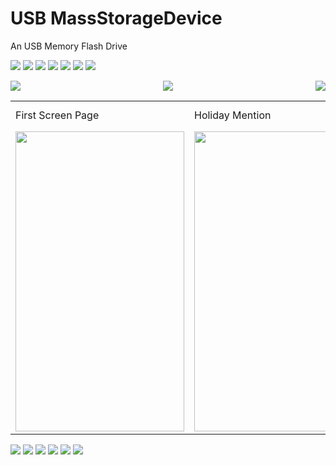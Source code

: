 # USB MassStorageDevice
 An USB Memory Flash Drive



<img src="https://github.com/Tonikiller10000/USB-MassStorageDevice/blob/main/USB_MassStorageDevice_Pictures/3DModel.png"/>
<img src="https://github.com/Tonikiller10000/USB-MassStorageDevice/blob/main/USB_MassStorageDevice_Pictures/3DModel1.png"/>

<img src="https://github.com/Tonikiller10000/USB-MassStorageDevice/blob/main/USB_MassStorageDevice_Pictures/cleaning1.jpg"/>
<img src="https://github.com/Tonikiller10000/USB-MassStorageDevice/blob/main/USB_MassStorageDevice_Pictures/cleaningD.jpg"/>

<img src="https://github.com/Tonikiller10000/USB-MassStorageDevice/blob/main/USB_MassStorageDevice_Pictures/computer1.jpg"/>
<img src="https://github.com/Tonikiller10000/USB-MassStorageDevice/blob/main/USB_MassStorageDevice_Pictures/JLC2.jpg"/>
<img src="https://github.com/Tonikiller10000/USB-MassStorageDevice/blob/main/USB_MassStorageDevice_Pictures/JLC2_3D.png"/>


<p align="center">
    <img src="https://github.com/Tonikiller10000/USB-MassStorageDevice/blob/main/USB_MassStorageDevice_Pictures/proiectareV1_1.png" align="left" />
    <img src="https://github.com/Tonikiller10000/USB-MassStorageDevice/blob/main/USB_MassStorageDevice_Pictures/proiectareV1_2.png" />
    <img src="https://github.com/Tonikiller10000/USB-MassStorageDevice/blob/main/USB_MassStorageDevice_Pictures/proiectareV1_3.png" align="right"/>
</p>



<table>
  <tr>
    <td>First Screen Page</td>
     <td>Holiday Mention</td>
     <td>Present day in purple and selected day in pink</td>
  </tr>
  <tr>
    <td><img src="https://github.com/Tonikiller10000/USB-MassStorageDevice/blob/main/USB_MassStorageDevice_Pictures/proiectareV1_1.png" width=270 height=480></td>
    <td><img src="https://github.com/Tonikiller10000/USB-MassStorageDevice/blob/main/USB_MassStorageDevice_Pictures/proiectareV1_1.png" width=270 height=480></td>
    <td><img src="https://github.com/Tonikiller10000/USB-MassStorageDevice/blob/main/USB_MassStorageDevice_Pictures/proiectareV1_1.png" width=270 height=480></td>
  </tr>
 </table>



<img src="https://github.com/Tonikiller10000/USB-MassStorageDevice/blob/main/USB_MassStorageDevice_Pictures/proiectareJLC2_2.png"/>
<img src="https://github.com/Tonikiller10000/USB-MassStorageDevice/blob/main/USB_MassStorageDevice_Pictures/proiectareV2.png"/>
<img src="https://github.com/Tonikiller10000/USB-MassStorageDevice/blob/main/USB_MassStorageDevice_Pictures/schematic2.png"/>

<img src="https://github.com/Tonikiller10000/USB-MassStorageDevice/blob/main/USB_MassStorageDevice_Pictures/stk3.jpg"/>
<img src="https://github.com/Tonikiller10000/USB-MassStorageDevice/blob/main/USB_MassStorageDevice_Pictures/stk5.jpg"/>
<img src="https://github.com/Tonikiller10000/USB-MassStorageDevice/blob/main/USB_MassStorageDevice_Pictures/stk6.jpg"/>


